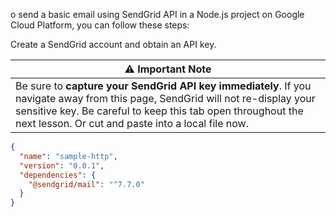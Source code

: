 o send a basic email using SendGrid API in a Node.js project on Google Cloud Platform, you can follow these steps:

Create a SendGrid account and obtain an API key.

| ⚠️  Important Note |
|--------------------|
| Be sure to **capture your SendGrid API key immediately**. If you navigate away from this page, SendGrid will not re-display your sensitive key. Be careful to keep this tab open throughout the next lesson. Or cut and paste into a local file now. |


```json
{
  "name": "sample-http",
  "version": "0.0.1",
  "dependencies": {
    "@sendgrid/mail": "^7.7.0"
  }
}
```

